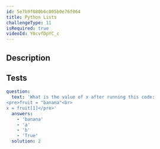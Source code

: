 ```yaml
---
id: 5e7b9f080b6c005b0e76f064
title: Python Lists
challengeType: 11
isRequired: true
videoId: Y0cvfDpYC_c
---
```


## Description
<section id='description'>

</section>

## Tests
<section id='tests'>

```yml
question:
  text: 'What is the value of x after running this code:
<pre>fruit = "banana"<br>
x = fruit[1]</pre>'
  answers:
    - 'banana'
    - 'a'
    - 'b'
    - 'True'
  solution: 2
  
```

</section>
